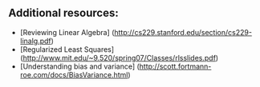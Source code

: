 ## Additional resources:

- [Reviewing Linear Algebra] (http://cs229.stanford.edu/section/cs229-linalg.pdf)
- [Regularized Least Squares] (http://www.mit.edu/~9.520/spring07/Classes/rlsslides.pdf)
- [Understanding bias and variance] (http://scott.fortmann-roe.com/docs/BiasVariance.html)

